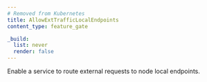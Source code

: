 ```yaml
---
# Removed from Kubernetes
title: AllowExtTrafficLocalEndpoints
content_type: feature_gate

_build:
  list: never
  render: false
---
```

Enable a service to route external requests to node local endpoints.
